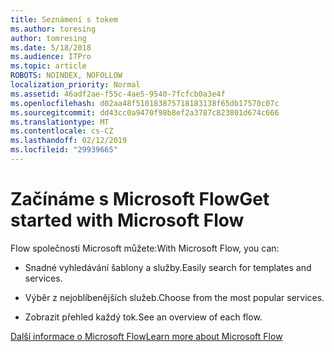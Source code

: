 ```yaml
---
title: Seznámení s tokem
ms.author: toresing
author: tomresing
ms.date: 5/18/2018
ms.audience: ITPro
ms.topic: article
ROBOTS: NOINDEX, NOFOLLOW
localization_priority: Normal
ms.assetid: 46adf2ae-f55c-4ae5-9540-7fcfcb0a3e4f
ms.openlocfilehash: d02aa48f510183875718183138f65db17570c07c
ms.sourcegitcommit: dd43cc0a9470f98b8ef2a3787c823801d674c666
ms.translationtype: MT
ms.contentlocale: cs-CZ
ms.lasthandoff: 02/12/2019
ms.locfileid: "29939665"
---
```

# <a name="get-started-with-microsoft-flow"></a><span data-ttu-id="c412f-102">Začínáme s Microsoft Flow</span><span class="sxs-lookup"><span data-stu-id="c412f-102">Get started with Microsoft Flow</span></span>

<span data-ttu-id="c412f-103">Flow společnosti Microsoft můžete:</span><span class="sxs-lookup"><span data-stu-id="c412f-103">With Microsoft Flow, you can:</span></span>
  
- <span data-ttu-id="c412f-104">Snadné vyhledávání šablony a služby.</span><span class="sxs-lookup"><span data-stu-id="c412f-104">Easily search for templates and services.</span></span>
    
- <span data-ttu-id="c412f-105">Výběr z nejoblíbenějších služeb.</span><span class="sxs-lookup"><span data-stu-id="c412f-105">Choose from the most popular services.</span></span>
    
- <span data-ttu-id="c412f-106">Zobrazit přehled každý tok.</span><span class="sxs-lookup"><span data-stu-id="c412f-106">See an overview of each flow.</span></span>
    
[<span data-ttu-id="c412f-107">Další informace o Microsoft Flow</span><span class="sxs-lookup"><span data-stu-id="c412f-107">Learn more about Microsoft Flow</span></span>](https://go.microsoft.com/fwlink/?linkid=874446)
  


